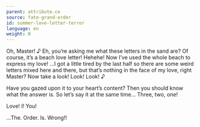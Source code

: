 ```yaml
---
parent: attribute.ce
source: fate-grand-order
id: summer-love-letter-terror
language: en
weight: 0
---
```


Oh, Master! ♪
Eh, you’re asking me what these letters in the sand are?
Of course, it’s a beach love letter!
Hehehe! Now I’ve used the whole beach to express my love!
…I got a little tired by the last half so there are some weird letters mixed here and there, but that’s nothing in the face of my love, right Master?
Now take a look! Look! Look! ♪

Have you gazed upon it to your heart’s content?
Then you should know what the answer is.
So let’s say it at the same time… Three, two, one!

Love!
I!
You!

…The. Order. Is. Wrong!!
